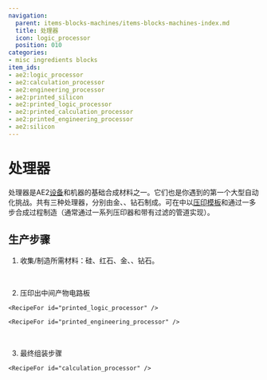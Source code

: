 ```yaml
---
navigation:
  parent: items-blocks-machines/items-blocks-machines-index.md
  title: 处理器
  icon: logic_processor
  position: 010
categories:
- misc ingredients blocks
item_ids:
- ae2:logic_processor
- ae2:calculation_processor
- ae2:engineering_processor
- ae2:printed_silicon
- ae2:printed_logic_processor
- ae2:printed_calculation_processor
- ae2:printed_engineering_processor
- ae2:silicon
---
```


# 处理器

<Row>
  <ItemImage id="logic_processor" scale="4" />

  <ItemImage id="calculation_processor" scale="4" />

  <ItemImage id="engineering_processor" scale="4" />
</Row>

处理器是AE2[设备](../ae2-mechanics/devices.md)和机器的基础合成材料之一。它们也是你遇到的第一个大型自动化挑战。共有三种处理器，分别由金、<ItemLink id="certus_quartz_crystal" />、钻石制成。可在<ItemLink id="inscriber" />中以[压印模板](presses.md)和通过一多步合成过程制造（通常通过一系列压印器和带有过滤的管道实现）。

## 生产步骤

<Column gap="5">

  1.  收集/制造所需材料：硅、红石、金、<ItemLink id="certus_quartz_crystal" />、钻石。

  <RecipeFor id="silicon" />

  <br />

  2.  压印出中间产物电路板

  <Row>
    <RecipeFor id="printed_silicon" />

    <RecipeFor id="printed_logic_processor" />
  </Row>

  <Row>
    <RecipeFor id="printed_calculation_processor" />

    <RecipeFor id="printed_engineering_processor" />
  </Row>

  <br />

  3.  最终组装步骤

  <Row>
    <RecipeFor id="logic_processor" />

    <RecipeFor id="calculation_processor" />
  </Row>

  <RecipeFor id="engineering_processor" />
</Column>
